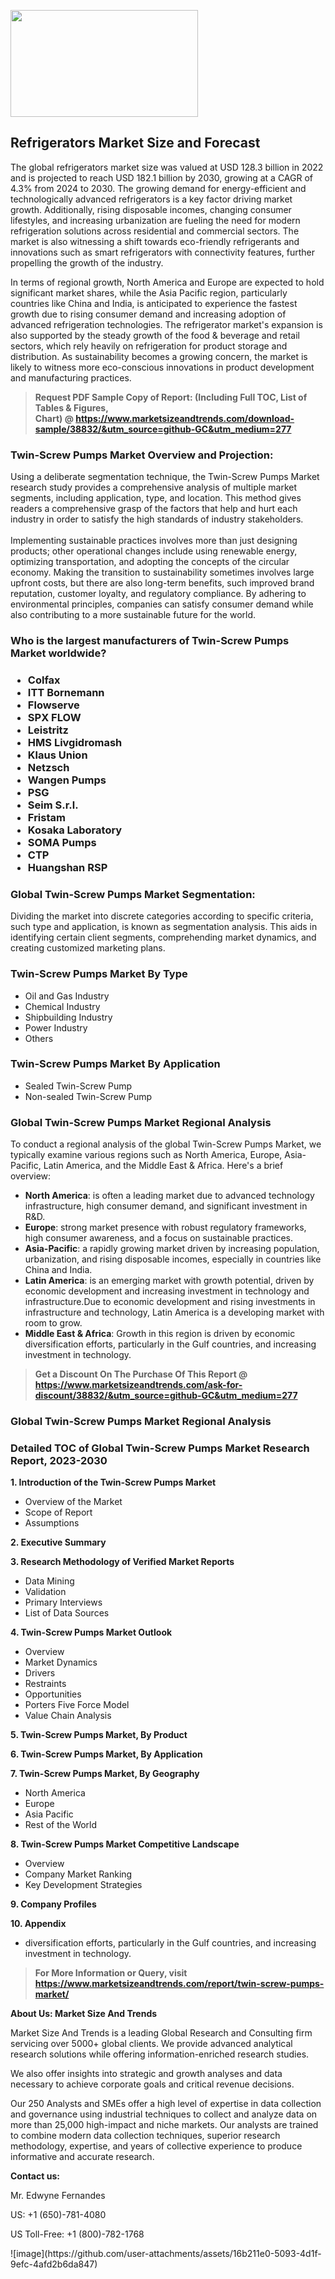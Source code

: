 <p><img class="alignnone size-medium wp-image-20088" src="https://ffe5etoiles.com/wp-content/uploads/2024/12/MST1-300x171.png" alt="" width="300" height="171" /></p><h2>Refrigerators Market Size and Forecast</h2><p>The global refrigerators market size was valued at USD 128.3 billion in 2022 and is projected to reach USD 182.1 billion by 2030, growing at a CAGR of 4.3% from 2024 to 2030. The growing demand for energy-efficient and technologically advanced refrigerators is a key factor driving market growth. Additionally, rising disposable incomes, changing consumer lifestyles, and increasing urbanization are fueling the need for modern refrigeration solutions across residential and commercial sectors. The market is also witnessing a shift towards eco-friendly refrigerants and innovations such as smart refrigerators with connectivity features, further propelling the growth of the industry.</p><p>In terms of regional growth, North America and Europe are expected to hold significant market shares, while the Asia Pacific region, particularly countries like China and India, is anticipated to experience the fastest growth due to rising consumer demand and increasing adoption of advanced refrigeration technologies. The refrigerator market's expansion is also supported by the steady growth of the food & beverage and retail sectors, which rely heavily on refrigeration for product storage and distribution. As sustainability becomes a growing concern, the market is likely to witness more eco-conscious innovations in product development and manufacturing practices.</p></p><blockquote id="" class=""><strong>Request PDF Sample Copy of Report: (Including Full TOC, List of Tables &amp; Figures, Chart)&nbsp;@&nbsp;<strong><a href="https://www.marketsizeandtrends.com/download-sample/38832/&utm_source=github-GC&utm_medium=277" target="_blank">https://www.marketsizeandtrends.com/download-sample/38832/&utm_source=github-GC&utm_medium=277</a></strong></strong></blockquote><h3 id="" class="">Twin-Screw Pumps Market&nbsp;Overview and Projection:</h3><p id="" class="">Using a deliberate segmentation technique, the Twin-Screw Pumps Market research study provides a comprehensive analysis of multiple market segments, including application, type, and location. This method gives readers a comprehensive grasp of the factors that help and hurt each industry in order to satisfy the high standards of industry stakeholders. <br /> <br />Implementing sustainable practices involves more than just designing products; other operational changes include using renewable energy, optimizing transportation, and adopting the concepts of the circular economy. Making the transition to sustainability sometimes involves large upfront costs, but there are also long-term benefits, such improved brand reputation, customer loyalty, and regulatory compliance. By adhering to environmental principles, companies can satisfy consumer demand while also contributing to a more sustainable future for the world.</p><h3 id="" class="">Who is the largest manufacturers of&nbsp;Twin-Screw Pumps Market worldwide?</h3><h3 class=""><p><ul><li>Colfax </li><li> ITT Bornemann </li><li> Flowserve </li><li> SPX FLOW </li><li> Leistritz </li><li> HMS Livgidromash </li><li> Klaus Union </li><li> Netzsch </li><li> Wangen Pumps </li><li> PSG </li><li> Seim S.r.l. </li><li> Fristam </li><li> Kosaka Laboratory </li><li> SOMA Pumps </li><li> CTP </li><li> Huangshan RSP</li></ul></p></h3><h3 id="" class="">Global&nbsp;Twin-Screw Pumps Market Segmentation:</h3><p id="" class="">Dividing the market into discrete categories according to specific criteria, such type and application, is known as segmentation analysis. This aids in identifying certain client segments, comprehending market dynamics, and creating customized marketing plans.</p><h3 id="" class="">Twin-Screw Pumps Market&nbsp;By Type</h3><p><p><ul><li>Oil and Gas Industry </li><li> Chemical Industry </li><li> Shipbuilding Industry </li><li> Power Industry </li><li> Others</p></li></ul></p></p><h3 id="" class="">Twin-Screw Pumps Market&nbsp;By Application</h3><p class=""><p><ul><li>Sealed Twin-Screw Pump </li><li> Non-sealed Twin-Screw Pump</li></ul></p></p><h3 id="" class="">Global Twin-Screw Pumps Market Regional Analysis</h3><p id="" class="">To conduct a regional analysis of the global Twin-Screw Pumps Market, we typically examine various regions such as North America, Europe, Asia-Pacific, Latin America, and the Middle East &amp; Africa. Here's a brief overview:</p><ul><li><strong>North America</strong>: is often a leading market due to advanced technology infrastructure, high consumer demand, and significant investment in R&amp;D.</li><li><strong>Europe</strong>: strong market presence with robust regulatory frameworks, high consumer awareness, and a focus on sustainable practices.</li><li><strong>Asia-Pacific</strong>: a rapidly growing market driven by increasing population, urbanization, and rising disposable incomes, especially in countries like China and India.</li><li><strong>Latin America</strong>: is an emerging market with growth potential, driven by economic development and increasing investment in technology and infrastructure.Due to economic development and rising investments in infrastructure and technology, Latin America is a developing market with room to grow.</li><li><strong>Middle East &amp; Africa</strong>: Growth in this region is driven by economic diversification efforts, particularly in the Gulf countries, and increasing investment in technology.</li></ul><blockquote id="" class=""><strong>Get a Discount On The Purchase Of This Report @ <strong><a href="https://www.marketsizeandtrends.com/ask-for-discount/38832/&utm_source=github-GC&utm_medium=277" target="_blank">https://www.marketsizeandtrends.com/ask-for-discount/38832/&utm_source=github-GC&utm_medium=277</a></strong></strong></blockquote><h3 id="" class="">Global Twin-Screw Pumps Market Regional Analysis</h3><h3 id="" class="">Detailed TOC of Global Twin-Screw Pumps Market Research Report, 2023-2030</h3><p id="" class=""><strong>1. Introduction of the Twin-Screw Pumps Market</strong></p><ul><li>Overview of the Market</li><li>Scope of Report</li><li>Assumptions</li></ul><p id="" class=""><strong>2. Executive Summary</strong></p><p id="" class=""><strong>3. Research Methodology of Verified Market Reports</strong></p><ul><li>Data Mining</li><li>Validation</li><li>Primary Interviews</li><li>List of Data Sources</li></ul><p id="" class=""><strong>4. Twin-Screw Pumps Market Outlook</strong></p><ul><li>Overview</li><li>Market Dynamics</li><li>Drivers</li><li>Restraints</li><li>Opportunities</li><li>Porters Five Force Model</li><li>Value Chain Analysis</li></ul><p id="" class=""><strong>5. Twin-Screw Pumps Market, By Product</strong></p><p id="" class=""><strong>6. Twin-Screw Pumps Market, By Application</strong></p><p id="" class=""><strong>7. Twin-Screw Pumps Market, By Geography</strong></p><ul><li>North America</li><li>Europe</li><li>Asia Pacific</li><li>Rest of the World</li></ul><p id="" class=""><strong>8. Twin-Screw Pumps Market Competitive Landscape</strong></p><ul><li>Overview</li><li>Company Market Ranking</li><li>Key Development Strategies</li></ul><p id="" class=""><strong>9. Company Profiles</strong></p><p id="" class=""><strong>10. Appendix</strong></p><ul><li>diversification efforts, particularly in the Gulf countries, and increasing investment in technology.</li></ul><blockquote id="" class=""><strong>For More Information or Query, visit <strong><strong><a href="https://www.marketsizeandtrends.com/report/twin-screw-pumps-market/" target="_blank">https://www.marketsizeandtrends.com/report/twin-screw-pumps-market/</a></strong></strong></strong></blockquote><p id="" class=""><strong>About Us: Market Size And Trends</strong></p><p id="" class="">Market Size And Trends is a leading Global Research and Consulting firm servicing over 5000+ global clients. We provide advanced analytical research solutions while offering information-enriched research studies.</p><p id="" class="">We also offer insights into strategic and growth analyses and data necessary to achieve corporate goals and critical revenue decisions.</p><p id="" class="">Our 250 Analysts and SMEs offer a high level of expertise in data collection and governance using industrial techniques to collect and analyze data on more than 25,000 high-impact and niche markets. Our analysts are trained to combine modern data collection techniques, superior research methodology, expertise, and years of collective experience to produce informative and accurate research.</p><p id="" class=""><strong>Contact us:</strong></p><p id="" class="">Mr. Edwyne Fernandes</p><p id="" class="">US: +1 (650)-781-4080</p><p id="" class="">US Toll-Free: +1 (800)-782-1768</p>
![image](https://github.com/user-attachments/assets/16b211e0-5093-4d1f-9efc-4afd2b6da847)
